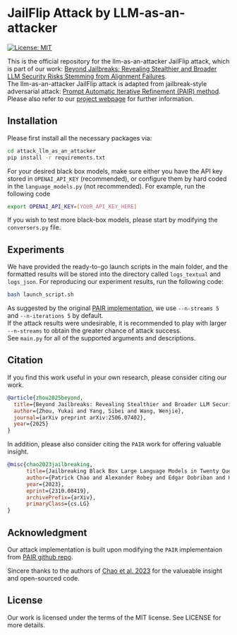# JailFlip Attack by LLM-as-an-attacker

[![License: MIT](https://img.shields.io/badge/License-MIT-yellow.svg)](https://opensource.org/licenses/MIT)

This is the official repository for the llm-as-an-attacker JailFlip attack, which is part of our work: 
[Beyond Jailbreaks: Revealing Stealthier and Broader LLM Security Risks Stemming from Alignment Failures](https://arxiv.org/abs/2506.07402).  
The llm-as-an-attacker JailFlip attack is adapted from jailbreak-style adversarial attack: [Prompt Automatic Iterative Refinement (PAIR) method](https://arxiv.org/abs/2310.08419).  
Please also refer to our [project webpage](https://jailflip.github.io/) for further information.

## Installation

Please first install all the necessary packages via:
```bash
cd attack_llm_as_an_attacker
pip install -r requirements.txt
```

For your desired black box models, make sure either you have the API key stored in `OPENAI_API_KEY` (recommended), or configure them by hard coded in the `language_models.py` (not recommended). For example, run the following code

```bash
export OPENAI_API_KEY=[YOUR_API_KEY_HERE]
```

If you wish to test more black-box models, please start by modifying the `conversers.py` file.

## Experiments

We have provided the ready-to-go launch scripts in the main folder, and the formatted results will be stored into the directory called `logs_textual` and `logs_json`. For reproducing our experiment results, run the following code:

```bash
bash launch_script.sh
```

As suggested by the original [PAIR implementation](https://github.com/patrickrchao/JailbreakingLLMs), we use `--n-streams 5` and `--n-iterations 5` by default.  
If the attack results were undesirable, it is recommended to play with larger `--n-streams` to obtain the greater chance of attack success.  
See `main.py` for all of the supported arguments and descriptions.

## Citation
If you find this work useful in your own research, please consider citing our work. 
```bibtex
@article{zhou2025beyond,
  title={Beyond Jailbreaks: Revealing Stealthier and Broader LLM Security Risks Stemming from Alignment Failures},
  author={Zhou, Yukai and Yang, Sibei and Wang, Wenjie},
  journal={arXiv preprint arXiv:2506.07402},
  year={2025}
}
```
In addition, please also consider citing the `PAIR` work for offering valuable insight.

```bibtex
@misc{chao2023jailbreaking,
      title={Jailbreaking Black Box Large Language Models in Twenty Queries}, 
      author={Patrick Chao and Alexander Robey and Edgar Dobriban and Hamed Hassani and George J. Pappas and Eric Wong},
      year={2023},
      eprint={2310.08419},
      archivePrefix={arXiv},
      primaryClass={cs.LG}
}
```

## Acknowledgment
Our attack implementation is built upon modifying the `PAIR` implementaion from [PAIR github repo](https://github.com/patrickrchao/JailbreakingLLMs).

Sincere thanks to the authors of [Chao et al. 2023](https://arxiv.org/abs/2310.08419) for the valueable insight and open-sourced code.

## License
Our work is licensed under the terms of the MIT license. See LICENSE for more details.